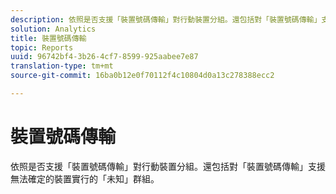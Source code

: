```yaml
---
description: 依照是否支援「裝置號碼傳輸」對行動裝置分組。還包括對「裝置號碼傳輸」支援無法確定的裝置實行的「未知」群組。
solution: Analytics
title: 裝置號碼傳輸
topic: Reports
uuid: 96742bf4-3b26-4cf7-8599-925aabee7e87
translation-type: tm+mt
source-git-commit: 16ba0b12e0f70112f4c10804d0a13c278388ecc2

---
```



# 裝置號碼傳輸

依照是否支援「裝置號碼傳輸」對行動裝置分組。還包括對「裝置號碼傳輸」支援無法確定的裝置實行的「未知」群組。

